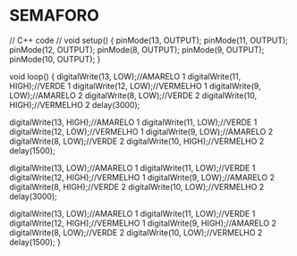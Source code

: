 # SEMAFORO
// C++ code
//
void setup()
{
  pinMode(13, OUTPUT);
  pinMode(11, OUTPUT);
  pinMode(12, OUTPUT);
  pinMode(8, OUTPUT);
  pinMode(9, OUTPUT);
  pinMode(10, OUTPUT);
}

void loop()
{
  digitalWrite(13, LOW);//AMARELO 1 
  digitalWrite(11, HIGH);//VERDE 1
  digitalWrite(12, LOW);//VERMELHO 1 
  digitalWrite(9, LOW);//AMARELO 2 
  digitalWrite(8, LOW);//VERDE 2
  digitalWrite(10, HIGH);//VERMELHO 2
  delay(3000); 
  
  digitalWrite(13, HIGH);//AMARELO 1
  digitalWrite(11, LOW);//VERDE 1
  digitalWrite(12, LOW);//VERMELHO 1
  digitalWrite(9, LOW);//AMARELO 2 
  digitalWrite(8, LOW);//VERDE 2
  digitalWrite(10, HIGH);//VERMELHO 2
  delay(1500);
  
  digitalWrite(13, LOW);//AMARELO 1
  digitalWrite(11, LOW);//VERDE 1
  digitalWrite(12, HIGH);//VERMELHO 1 
  digitalWrite(9, LOW);//AMARELO 2 
  digitalWrite(8, HIGH);//VERDE 2
  digitalWrite(10, LOW);//VERMELHO 2
  delay(3000);
  
  digitalWrite(13, LOW);//AMARELO 1
  digitalWrite(11, LOW);//VERDE 1
  digitalWrite(12, HIGH);//VERMELHO 1 
  digitalWrite(9, HIGH);//AMARELO 2 
  digitalWrite(8, LOW);//VERDE 2
  digitalWrite(10, LOW);//VERMELHO 2
  delay(1500);
}
